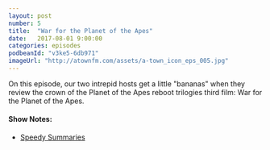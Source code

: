 ```yaml
---
layout: post
number: 5
title:  "War for the Planet of the Apes"
date:   2017-08-01 9:00:00
categories: episodes
podbeanId: "v3ke5-6db971"
imageUrl: "http://atownfm.com/assets/a-town_icon_eps_005.jpg"
---
```


On this episode, our two intrepid hosts get a little "bananas" when they review the crown of the Planet of the Apes reboot trilogies third film: War for the Planet of the Apes.

<!-- excerpt-end -->

#### Show Notes:
- [Speedy Summaries](https://www.youtube.com/channel/UC6w9cRpymKzrl_L70Lg4BZw)